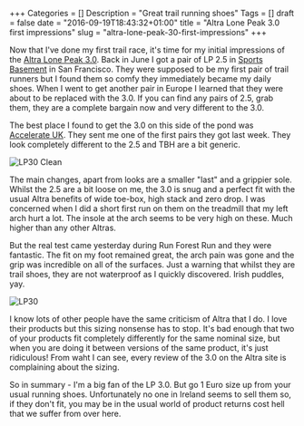 +++
Categories = []
Description = "Great trail running shoes"
Tags = []
draft = false
date = "2016-09-19T18:43:32+01:00"
title = "Altra Lone Peak 3.0 first impressions"
slug = "altra-lone-peak-30-first-impressions"
+++

Now that I've done my first trail race, it's time for my initial impressions of the [Altra Lone Peak 3.0](https://www.altrarunning.com/men/lone-peak-30). Back in June I got a pair of LP 2.5 in [Sports Basement](https://sports-basement.myshopify.com/pages/store-sf-bryant-street/) in San Francisco. They were supposed to be my first pair of trail runners but I found them so comfy they immediately became my daily shoes. When I went to get another pair in Europe I learned that they were about to be replaced with the 3.0. If you can find any pairs of 2.5, grab them, they are a complete bargain now and very different to the 3.0.

The best place I found to get the 3.0 on this side of the pond was [Accelerate UK](http://www.accelerateuk.com/shop/product/21/Mountain--Trail-and-Fell/Altra-ZeroDrop-Lone-Peak-3-0/). They sent me one of the first pairs they got last week. They look completely different to the 2.5 and TBH are a bit generic. 

![LP30 Clean](http://conoroneill.com.s3.amazonaws.com/wp-content/uploads/2016/09/runforestrun/A1653_Orange_btn4_xl.jpg)

The main changes, apart from looks are a smaller "last" and a grippier sole. Whilst the 2.5 are a bit loose on me, the 3.0 is snug and a perfect fit with the usual Altra benefits of wide toe-box, high stack and zero drop. I was concerned when I did a short first run on them on the treadmill that my left arch hurt a lot. The insole at the arch seems to be very high on these. Much higher than any other Altras. 

But the real test came yesterday during Run Forest Run and they were fantastic. The fit on my foot remained great, the arch pain was gone and the grip was incredible on all of the surfaces. Just a warning that whilst they are trail shoes, they are not waterproof as I quickly discovered. Irish puddles, yay.

![LP30](http://conoroneill.com.s3.amazonaws.com/wp-content/uploads/2016/09/runforestrun/lone_peak_30.jpg)

I know lots of other people have the same criticism of Altra that I do. I love their products but this sizing nonsense has to stop. It's bad enough that two of your products fit completely differently for the same nominal size, but when you are doing it between versions of the same product, it's just ridiculous! From waht I can see, every review of the 3.0 on the Altra site is complaining about the sizing. 

So in summary - I'm a big fan of the LP 3.0. But go 1 Euro size up from your usual running shoes. Unfortunately no one in Ireland seems to sell them so, if they don't fit, you may be in the usual world of product returns cost hell that we suffer from over here.

